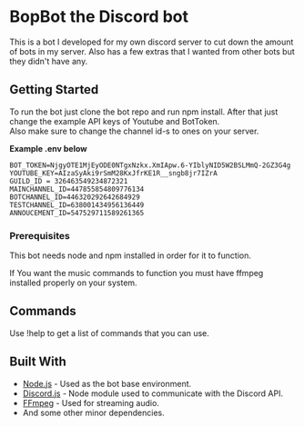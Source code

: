 # BopBot the Discord bot

This is a bot I developed for my own discord server to cut down the amount of bots in my server. 
Also has a few extras that I wanted from other bots but they didn't have any.

## Getting Started

To run the bot just clone the bot repo and run npm install. After that just change the example API keys of Youtube and BotToken.
<br/>Also make sure to change the channel id-s to ones on your server.

__Example .env below__ 
```
BOT_TOKEN=NjgyOTE1MjEyODE0NTgxNzkx.XmIApw.6-YIblyNID5W2BSLMmQ-2GZ3G4g 
YOUTUBE_KEY=AIzaSyAki9rSmM28KxJfrKE1R__sngb8jr7IZrA
GUILD_ID = 326463549234872321
MAINCHANNEL_ID=447855854809776134
BOTCHANNEL_ID=446320292642684929
TESTCHANNEL_ID=638001434956136449
ANNOUCEMENT_ID=547529711589261365
```

### Prerequisites

This bot needs node and npm installed in order for it to function.

If You want the music commands to function you must have ffmpeg installed properly on your system.

## Commands

Use !help to get a list of commands that you can use.

## Built With

* [Node.js](https://nodejs.org/en/) - Used as the bot base environment.
* [Discord.js](https://discord.js.org/) - Node module used to communicate with the Discord API.
* [FFmpeg](https://www.ffmpeg.org/) - Used for streaming audio.
* And some other minor dependencies.
